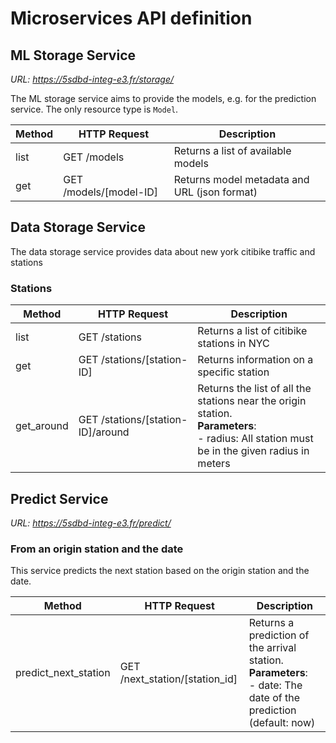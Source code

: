 # Microservices API definition

## ML Storage Service

*URL: https://5sdbd-integ-e3.fr/storage/*

The ML storage service aims to provide the models, e.g. for the prediction service. The only resource type is `Model`.

| Method | HTTP Request | Description |
|---|---|---|
| list | GET /models | Returns a list of available models |
| get | GET /models/[model-ID] | Returns model metadata and URL (json format) |

## Data Storage Service

The data storage service provides data about new york citibike traffic and stations

### Stations

| Method | HTTP Request | Description |
|---|---|---|
| list | GET /stations | Returns a list of citibike stations in NYC |
| get | GET /stations/[station-ID] | Returns information on a specific station |
| get_around | GET /stations/[station-ID]/around | Returns the list of all the stations near the origin station.<br>**Parameters**:<br> - radius: All station must be in the given radius in meters |

## Predict Service

*URL: https://5sdbd-integ-e3.fr/predict/*

### From an origin station and the date

This service predicts the next station based on the origin station and the date.

| Method | HTTP Request | Description |
|---|---|---|
| predict_next_station | GET /next_station/[station_id] | Returns a prediction of the arrival station.<br>**Parameters**:<br> - date: The date of the prediction (default: now) |
